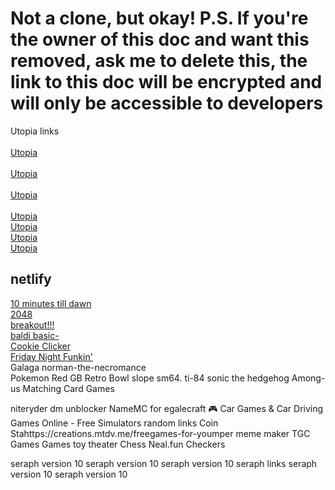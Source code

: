 # Not a clone, but okay! P.S. If you're the owner of this doc and want this removed, ask me to delete this, the link to this doc will be encrypted and will only be accessible to developers

Utopia links<br>   
<a href="https://church.smart.earthrotation.net/" target="https://church.smart.earthrotation.net/">Utopia</a><br>                      
<a href="https://real.books.bahcekoysutyumurta.com/" target="https://real.books.bahcekoysutyumurta.com/">Utopia</a><br>        
<a href="https://abdielsito.segurodegranizo.ar/" target="https://abdielsito.segurodegranizo.ar/">Utopia</a><br>   
<a href="https://utopia.myclarevision.com/" target="https://utopia.myclarevision.com/">Utopia</a><br>
<a href="https://imlowktiredngl.matthias-berlin.de/" target="https://imlowktiredngl.matthias-berlin.de/">Utopia</a><br>
<a href="https://internetwatchers.cybertv.tv/" target="https://internetwatchers.cybertv.tv/">Utopia</a><br>
<a href="https://letstrythisagainigblockerun21234551.relaxingco.cl/" target="https://letstrythisagainigblockerun21234551.relaxingco.cl/">Utopia</a><br>

## netlify<br>
<a href="https://10minutestilldawn.netlify.app/" target="https://10minutestilldawn.netlify.app/">10 minutes till dawn</a><br>
<a href="https://2048.netlify.app/" target="https://2048.netlify.app/">2048</a><br>
<a href="https://breakoutgames.netlify.app/" target="https://breakoutgames.netlify.app/">breakout!!!</a><br>
<a href="https://baldi.netlify.app/" target="https://baldi.netlify.app/">baldi basic-</a><br>
<a href="https://c-click.netlify.app/" target="https://c-click.netlify.app/">Cookie Clicker</a><br>
<a href="https://fico-fnf.netlify.app/" target="https://fico-fnf.netlify.app/">Friday Night Funkin'</a><br>
Galaga
norman-the-necromance               
Pokemon Red GB
Retro Bowl
slope
sm64.
ti-84
sonic the hedgehog
Among-us
Matching Card Games

niteryder
dm unblocker
NameMC for egalecraft
🎮 Car Games & Car Driving Games Online - Free Simulators       random links
Coin Stahttps://creations.mtdv.me/freegames-for-youmper
meme maker
TGC
Games
Games
toy theater 
Chess 
Neal.fun
Checkers

seraph version 10
seraph version 10
seraph version 10                         seraph links
seraph version 10
seraph version 10
